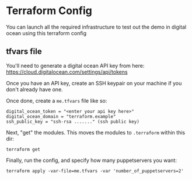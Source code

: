 # Terraform Config

You can launch all the required infrastructure to test out the demo in digital ocean using this terraform config

## tfvars file

You'll need to generate a digital ocean API key from here: https://cloud.digitalocean.com/settings/api/tokens

Once you have an API key, create an SSH keypair on your machine if you don't already have one.

Once done, create a `me.tfvars` file like so:

```
digital_ocean_token = "<enter your api key here>"
digital_ocean_domain = "terraform.example"
ssh_public_key = "ssh-rsa ......." (ssh public key)
```

Next, "get" the modules. This moves the modules to `.terraform` within this dir:

```
terraform get
```

Finally, run the config, and specify how many puppetservers you want:

```
terraform apply -var-file=me.tfvars -var 'number_of_puppetservers=2'
```


